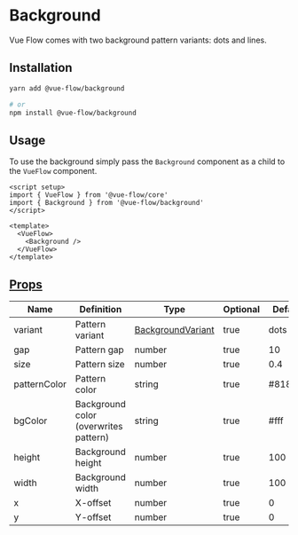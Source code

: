 # Background

Vue Flow comes with two background pattern variants: dots and lines. 

## Installation

```bash
yarn add @vue-flow/background

# or
npm install @vue-flow/background
```

## Usage

To use the background simply pass the `Background` component as a child to the `VueFlow` component.

```vue
<script setup>
import { VueFlow } from '@vue-flow/core'
import { Background } from '@vue-flow/background'
</script>

<template>
  <VueFlow>
    <Background />
  </VueFlow>
</template>
```

## [Props](/typedocs/interfaces/BackgroundProps)

| Name         | Definition                            | Type                                                   | Optional | Default |
|--------------|---------------------------------------|--------------------------------------------------------|----------|---------|
| variant      | Pattern variant                       | [BackgroundVariant](/typedocs/types/BackgroundVariant) | true     | dots    |
| gap          | Pattern gap                           | number                                                 | true     | 10      |
| size         | Pattern size                          | number                                                 | true     | 0.4     |
| patternColor | Pattern color                         | string                                                 | true     | #81818a |
| bgColor      | Background color (overwrites pattern) | string                                                 | true     | #fff    |
| height       | Background height                     | number                                                 | true     | 100     |
| width        | Background width                      | number                                                 | true     | 100     |
| x            | X-offset                              | number                                                 | true     | 0       |
| y            | Y-offset                              | number                                                 | true     | 0       |
